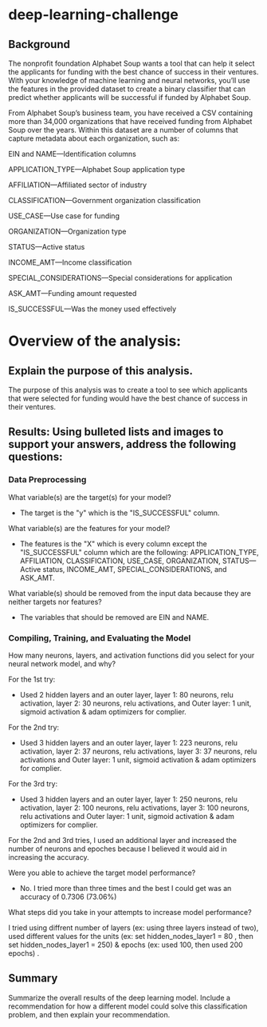 # deep-learning-challenge


## Background

The nonprofit foundation Alphabet Soup wants a tool that can help it select the applicants for funding with the best chance of success in their ventures. With your knowledge of machine learning and neural networks, you’ll use the features in the provided dataset to create a binary classifier that can predict whether applicants will be successful if funded by Alphabet Soup.

From Alphabet Soup’s business team, you have received a CSV containing more than 34,000 organizations that have received funding from Alphabet Soup over the years. Within this dataset are a number of columns that capture metadata about each organization, such as:

EIN and NAME—Identification columns

APPLICATION_TYPE—Alphabet Soup application type

AFFILIATION—Affiliated sector of industry

CLASSIFICATION—Government organization classification

USE_CASE—Use case for funding

ORGANIZATION—Organization type

STATUS—Active status

INCOME_AMT—Income classification

SPECIAL_CONSIDERATIONS—Special considerations for application

ASK_AMT—Funding amount requested

IS_SUCCESSFUL—Was the money used effectively


# Overview of the analysis: 
## Explain the purpose of this analysis.

The purpose of this analysis was to create a tool to see which applicants that were selected for funding would have the best chance of success in their ventures. 

## Results: Using bulleted lists and images to support your answers, address the following questions:

### Data Preprocessing

What variable(s) are the target(s) for your model?

- The target is the "y" which is the "IS_SUCCESSFUL" column. 

What variable(s) are the features for your model?

- The features is the "X" which is every column except the "IS_SUCCESSFUL" column which are the following: APPLICATION_TYPE, AFFILIATION, CLASSIFICATION, USE_CASE, ORGANIZATION, STATUS—Active status, INCOME_AMT, SPECIAL_CONSIDERATIONS, and ASK_AMT. 
  
What variable(s) should be removed from the input data because they are neither targets nor features?

- The variables that should be removed are EIN and NAME. 

### Compiling, Training, and Evaluating the Model

How many neurons, layers, and activation functions did you select for your neural network model, and why?

For the 1st try:

- Used 2 hidden layers and an outer layer, layer 1: 80 neurons, relu activation, layer 2: 30 neurons, relu activations, and Outer layer: 1 unit, sigmoid activation & adam optimizers for complier.

For the 2nd try: 
- Used 3 hidden layers and an outer layer, layer 1: 223 neurons, relu activation, layer 2: 37 neurons, relu activations, layer 3: 37 neurons, relu activations and Outer layer: 1 unit, sigmoid activation & adam optimizers for complier.

For the 3rd try:
- Used 3 hidden layers and an outer layer, layer 1: 250 neurons, relu activation, layer 2: 100 neurons, relu activations, layer 3: 100 neurons, relu activations and Outer layer: 1 unit, sigmoid activation & adam optimizers for complier.

For the 2nd and 3rd tries, I used an additional layer and increased the number of neurons and epoches because I believed it would aid in increasing the accuracy. 

Were you able to achieve the target model performance?

- No. I tried more than three times and the best I could get was an accuracy of 0.7306 (73.06%)
  
What steps did you take in your attempts to increase model performance?

I tried using diffrent number of layers (ex: using three layers instead of two), used different values for the units (ex: set hidden_nodes_layer1 = 80 , then set hidden_nodes_layer1 = 250) & epochs (ex: used 100, then used 200 epochs) . 



## Summary

Summarize the overall results of the deep learning model. Include a recommendation for how a different model could solve this classification problem, and then explain your recommendation.


